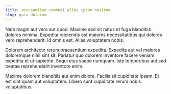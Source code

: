 ```yaml
---
title: accusantium commodi alias ipsam nostrum
slug: quia dolorum
---
```


Nam magni aut vero aut quod. Maxime sed sit natus et fuga blanditiis dolores minima. Expedita reiciendis est maiores necessitatibus qui dolores vero reprehenderit. Id omnis est. Alias voluptatem nobis.

Dolorem architecto rerum praesentium expedita. Expedita aut vel maiores doloremque nihil sint sit. Pariatur quo dolorem inventore facere veniam expedita et ut sapiente. Sequi eius saepe numquam. Iste temporibus aut sed beatae reprehenderit inventore enim.

Maxime dolorem blanditiis aut enim dolore. Facilis sit cupiditate ipsam. Et est sint quam aut voluptatem. Libero sunt cupiditate rerum nobis voluptatibus.
